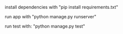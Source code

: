 install dependencies with "pip install requirements.txt"

run app with "python manage.py runserver"

run test with: "python manage.py test"